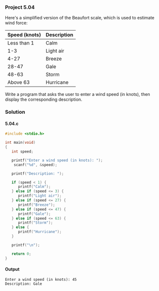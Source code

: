### Project 5.04
Here's a simplified version of the Beaufort scale, which is used to estimate wind force:

| Speed (knots) | Description
| --- | --- |
| Less than 1 | Calm |
| 1-3 | Light air |
| 4-27 | Breeze |
| 28-47 | Gale |
| 48-63 | Storm |
| Above 63 | Hurricane |

Write a program that asks the user to enter a wind speed (in knots), then display the corresponding description.
### Solution
#### 5.04.c
```c
#include <stdio.h>

int main(void)
{
   int speed;

   printf("Enter a wind speed (in knots): ");
    scanf("%d", &speed);

   printf("Description: ");

   if (speed < 1) {
      printf("Calm");
   } else if (speed <= 3) {
      printf("Light air");
   } else if (speed <= 27) {
      printf("Breeze");
   } else if (speed <= 47) {
      printf("Gale");
   } else if (speed <= 63) {
      printf("Storm");
   } else {
      printf("Hurricane");
   }

   printf("\n");

   return 0;
}
```
#### Output
```
Enter a wind speed (in knots): 45
Description: Gale
```
